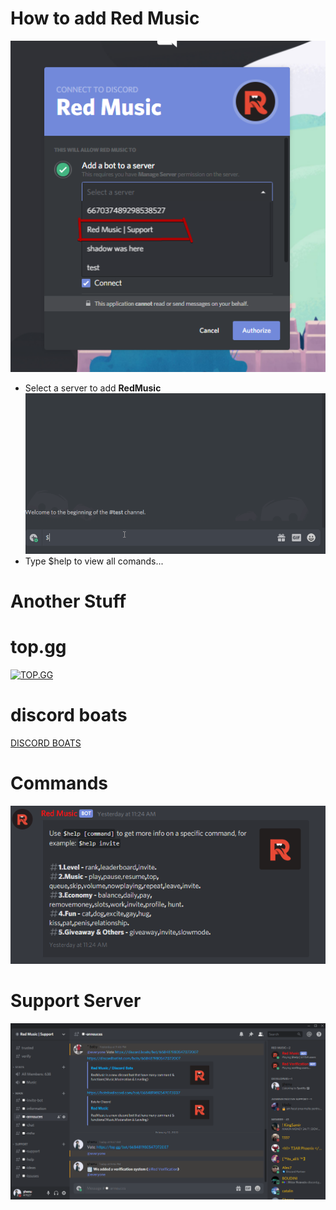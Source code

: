 # How to add Red Music
![Tutorial](NtxvuI.png)
- Select a server to add **RedMusic**
![Tutorial](hERRQX.gif)
- Type $help to view all comands...

# Another Stuff

# top.gg
[![TOP.GG](https://top.gg/api/widget/668481980547072007.svg)](https://top.gg/bot/668481980547072007)
# discord boats
[DISCORD BOATS](https://discord.boats/bot/668481980547072007)

# Commands
![Image of Imgur](3O3IWZ.png)

# Support Server
![Support Server](iwfEJY.png)
